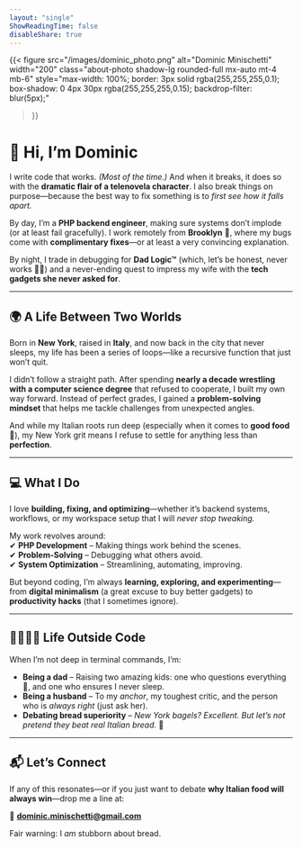 ```yaml
---
layout: "single"
ShowReadingTime: false
disableShare: true
---
```


{{< figure 
  src="/images/dominic_photo.png" 
  alt="Dominic Minischetti" 
  width="200" 
  class="about-photo shadow-lg rounded-full mx-auto mt-4 mb-6" 
  style="max-width: 100%; border: 3px solid rgba(255,255,255,0.1); box-shadow: 0 4px 30px rgba(255,255,255,0.15); backdrop-filter: blur(5px);" 
>}}

# **👋 Hi, I’m Dominic**  

I write code that works. *(Most of the time.)* And when it breaks, it does so with the **dramatic flair of a telenovela character**. I also break things on purpose—because the best way to fix something is to *first see how it falls apart.*  

By day, I’m a **PHP backend engineer**, making sure systems don’t implode (or at least fail gracefully). I work remotely from **Brooklyn** 🗽, where my bugs come with **complimentary fixes**—or at least a very convincing explanation.  

By night, I trade in debugging for **Dad Logic™** (which, let’s be honest, never works 🤷‍♂️) and a never-ending quest to impress my wife with the **tech gadgets she never asked for**.  

---

## **🌍 A Life Between Two Worlds**  

Born in **New York**, raised in **Italy**, and now back in the city that never sleeps, my life has been a series of loops—like a recursive function that just won’t quit.  

I didn’t follow a straight path. After spending **nearly a decade wrestling with a computer science degree** that refused to cooperate, I built my own way forward. Instead of perfect grades, I gained a **problem-solving mindset** that helps me tackle challenges from unexpected angles.  

And while my Italian roots run deep (especially when it comes to **good food** 🍝), my New York grit means I refuse to settle for anything less than **perfection**.  

---

## **💻 What I Do**  

I love **building, fixing, and optimizing**—whether it’s backend systems, workflows, or my workspace setup that I will *never stop tweaking.*  

My work revolves around:  
✔ **PHP Development** – Making things work behind the scenes.  
✔ **Problem-Solving** – Debugging what others avoid.  
✔ **System Optimization** – Streamlining, automating, improving.  

But beyond coding, I’m always **learning, exploring, and experimenting**—from **digital minimalism** (a great excuse to buy better gadgets) to **productivity hacks** (that I sometimes ignore).  

---

## **👨‍👩‍👧‍👦 Life Outside Code**  

When I’m not deep in terminal commands, I’m:  
- **Being a dad** – Raising two amazing kids: one who questions everything 🤔, and one who ensures I never sleep.  
- **Being a husband** – To my *anchor*, my toughest critic, and the person who is *always right* (just ask her).  
- **Debating bread superiority** – *New York bagels? Excellent. But let’s not pretend they beat real Italian bread.* 🍞  

---

## **📬 Let’s Connect**  

If any of this resonates—or if you just want to debate **why Italian food will always win**—drop me a line at:  

📧 **dominic.minischetti@gmail.com**  

Fair warning: I *am* stubborn about bread.  